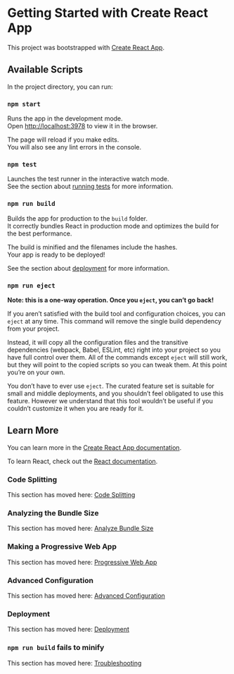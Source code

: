 # Getting Started with Create React App

This project was bootstrapped with [Create React App](https://create-react-app.dev/docs/getting-started).

## Available Scripts

In the project directory, you can run:

### `npm start`

Runs the app in the development mode.\
Open [http://localhost:3978](http://localhost:3978) to view it in the browser.

The page will reload if you make edits.\
You will also see any lint errors in the console.

### `npm test`

Launches the test runner in the interactive watch mode.\
See the section about [running tests](https://create-react-app.dev/docs/running-tests/) for more information.

### `npm run build`

Builds the app for production to the `build` folder.\
It correctly bundles React in production mode and optimizes the build for the best performance.

The build is minified and the filenames include the hashes.\
Your app is ready to be deployed!

See the section about [deployment](https://create-react-app.dev/docs/deployment/) for more information.

### `npm run eject`

**Note: this is a one-way operation. Once you `eject`, you can’t go back!**

If you aren’t satisfied with the build tool and configuration choices, you can `eject` at any time. This command will remove the single build dependency from your project.

Instead, it will copy all the configuration files and the transitive dependencies (webpack, Babel, ESLint, etc) right into your project so you have full control over them. All of the commands except `eject` will still work, but they will point to the copied scripts so you can tweak them. At this point you’re on your own.

You don’t have to ever use `eject`. The curated feature set is suitable for small and middle deployments, and you shouldn’t feel obligated to use this feature. However we understand that this tool wouldn’t be useful if you couldn’t customize it when you are ready for it.

## Learn More

You can learn more in the [Create React App documentation](https://create-react-app.dev/docs/getting-started).

To learn React, check out the [React documentation](https://reactjs.org/).

### Code Splitting

This section has moved here: [Code Splitting](https://reactjs.org/docs/code-splitting.html)

### Analyzing the Bundle Size

This section has moved here: [Analyze Bundle Size](https://create-react-app.dev/docs/analyzing-the-bundle-size/)

### Making a Progressive Web App

This section has moved here: [Progressive Web App](https://create-react-app.dev/docs/making-a-progressive-web-app/)

### Advanced Configuration

This section has moved here: [Advanced Configuration](https://create-react-app.dev/docs/advanced-configuration/)

### Deployment

This section has moved here: [Deployment](https://create-react-app.dev/docs/deployment/)

### `npm run build` fails to minify

This section has moved here: [Troubleshooting](https://create-react-app.dev/docs/troubleshooting/#npm-run-build-fails-to-minify)
